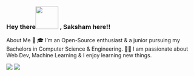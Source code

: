 ###  Hey there<img height="60px" src="https://github.com/TheDudeThatCode/TheDudeThatCode/blob/master/Assets/Hi.gif"> , Saksham here!!

About Me 🚀
🎓 I’m an Open-Source enthusiast & a junior pursuing my Bachelors in Computer Science & Engineering.
👨‍💻 I am passionate about  Web Dev, Machine Learning & I enjoy learning new things.



<img src="https://github-readme-stats.vercel.app/api?username=Cipher-08&theme=highcontrast&show_icons=true&count_private=true">


<img src="https://github-readme-stats.vercel.app/api/top-langs/?username=Cipher-08">
